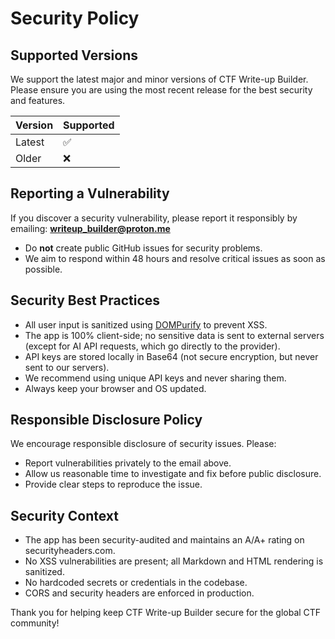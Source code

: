 # Security Policy

## Supported Versions
We support the latest major and minor versions of CTF Write-up Builder. Please ensure you are using the most recent release for the best security and features.

| Version | Supported          |
| ------- | ----------------- |
| Latest  | :white_check_mark:|
| Older   | :x:               |

## Reporting a Vulnerability
If you discover a security vulnerability, please report it responsibly by emailing: **writeup_builder@proton.me**

- Do **not** create public GitHub issues for security problems.
- We aim to respond within 48 hours and resolve critical issues as soon as possible.

## Security Best Practices
- All user input is sanitized using [DOMPurify](https://github.com/cure53/DOMPurify) to prevent XSS.
- The app is 100% client-side; no sensitive data is sent to external servers (except for AI API requests, which go directly to the provider).
- API keys are stored locally in Base64 (not secure encryption, but never sent to our servers).
- We recommend using unique API keys and never sharing them.
- Always keep your browser and OS updated.

## Responsible Disclosure Policy
We encourage responsible disclosure of security issues. Please:
- Report vulnerabilities privately to the email above.
- Allow us reasonable time to investigate and fix before public disclosure.
- Provide clear steps to reproduce the issue.

## Security Context
- The app has been security-audited and maintains an A/A+ rating on securityheaders.com.
- No XSS vulnerabilities are present; all Markdown and HTML rendering is sanitized.
- No hardcoded secrets or credentials in the codebase.
- CORS and security headers are enforced in production.

Thank you for helping keep CTF Write-up Builder secure for the global CTF community! 